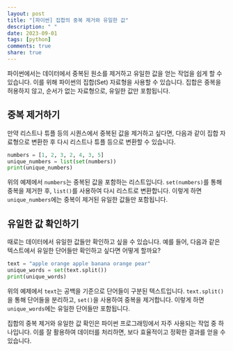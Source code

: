 ```yaml
---
layout: post
title: "[파이썬] 집합의 중복 제거와 유일한 값"
description: " "
date: 2023-09-01
tags: [python]
comments: true
share: true
---
```


파이썬에서는 데이터에서 중복된 원소를 제거하고 유일한 값을 얻는 작업을 쉽게 할 수 있습니다. 이를 위해 파이썬의 집합(Set) 자료형을 사용할 수 있습니다. 집합은 중복을 허용하지 않고, 순서가 없는 자료형으로, 유일한 값만 포함됩니다.

## 중복 제거하기

만약 리스트나 튜플 등의 시퀀스에서 중복된 값을 제거하고 싶다면, 다음과 같이 집합 자료형으로 변환한 후 다시 리스트나 튜플 등으로 변환할 수 있습니다.

```python
numbers = [1, 2, 3, 2, 4, 3, 5]
unique_numbers = list(set(numbers))
print(unique_numbers)
```

위의 예제에서 `numbers`는 중복된 값을 포함하는 리스트입니다. `set(numbers)`를 통해 중복을 제거한 후, `list()`를 사용하여 다시 리스트로 변환합니다. 이렇게 하면 `unique_numbers`에는 중복이 제거된 유일한 값들만 포함됩니다.

## 유일한 값 확인하기

때로는 데이터에서 유일한 값들만 확인하고 싶을 수 있습니다. 예를 들어, 다음과 같은 텍스트에서 유일한 단어들만 확인하고 싶다면 어떻게 할까요?

```python
text = "apple orange apple banana orange pear"
unique_words = set(text.split())
print(unique_words)
```

위의 예제에서 `text`는 공백을 기준으로 단어들이 구분된 텍스트입니다. `text.split()`을 통해 단어들을 분리하고, `set()`을 사용하여 중복을 제거합니다. 이렇게 하면 `unique_words`에는 유일한 단어들만 포함됩니다.

집합의 중복 제거와 유일한 값 확인은 파이썬 프로그래밍에서 자주 사용되는 작업 중 하나입니다. 이를 잘 활용하여 데이터를 처리하면, 보다 효율적이고 정확한 결과를 얻을 수 있습니다.